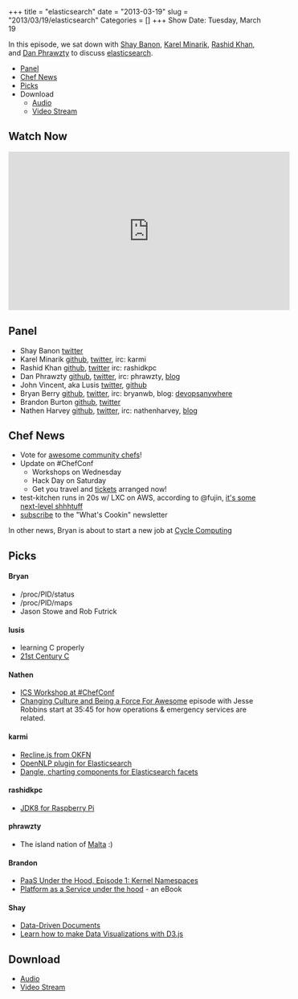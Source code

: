 +++
title = "elasticsearch"
date = "2013-03-19"
slug = "2013/03/19/elasticsearch"
Categories = []
+++
Show Date:  Tuesday, March 19

In this episode, we sat down with [Shay Banon](http://twitter.com/kimchy),
[Karel Minarik](https://twitter.com/karmiq),
[Rashid Khan](https://twitter.com/rashidkpc), and
[Dan Phrawzty](http://twitter.com/phrawtzy) to discuss [elasticsearch](http://www.elasticsearch.org/).


* [Panel](http://foodfightshow.org/2013/03/elasticsearch.html#panel)
* [Chef News](http://foodfightshow.org/2013/03/elasticsearch.html#news)
* [Picks](http://foodfightshow.org/2013/03/elasticsearch.html#picks)
* Download
  * [Audio](http://traffic.libsyn.com/foodfight/Food-Fight-Show-46-elasticsearch.mp3)
  * [Video Stream](http://www.youtube.com/watch?v=dBWlXdmjjzY)


## Watch Now

<iframe width="560" height="315" src="http://www.youtube.com/embed/dBWlXdmjjzY" frameborder="0" allowfullscreen></iframe>

<!-- more --> 

Panel<a name="panel"></a>
-----
* Shay Banon [twitter](https://twitter.com/kimchy)
* Karel Minarik [github](https://github.com/karmi), [twitter](https://twitter.com/karmiq), irc: karmi
* Rashid Khan [github](https://github.com/rashidkpc), [twitter](https://twitter.com/rashidkpc) irc: rashidkpc
* Dan Phrawzty [github](https://github.com/phrawzty), [twitter](https://twitter.com/phrawzty), irc: phrawzty, [blog](http://www.dark.ca/)
* John Vincent, aka Lusis [twitter](https://twitter.com/#!/lusis), [github](https://github.com/lusis)
* Bryan Berry [github](http://github.com/bryanwb), [twitter](http://twitter.com/bryanwb), irc: bryanwb, blog: [devopsanywhere](http://devopsanywhere.blogspot.com)
* Brandon Burton [github](http://github.com/solarce), [twitter](https://twitter.com/solarce)
* Nathen Harvey [github](http://github.com/nathenharvey), [twitter](http://twitter.com/nathenharvey), irc: nathenharvey, [blog](http://nathenharvey.com)

Chef News<a name="news"></a>
---------
* Vote for [awesome community chefs](http://info.opscode.com/awesome-chefs)!
* Update on #ChefConf
  * Workshops on Wednesday
  * Hack Day on Saturday
  * Get you travel and [tickets](https://chefconf2013.busyconf.com/bookings/new) arranged now!
* test-kitchen runs in 20s w/ LXC on AWS, according to @fujin, [it's some next-level shhhtuff](https://twitter.com/fujin_/status/311311580518285312)
* [subscribe](http://bit.ly/ffsmail) to the "What's Cookin" newsletter

In other news, Bryan is about to start a new job at [Cycle Computing](http://cyclecomputing.com)

Picks<a name="picks"></a>
-----

#### Bryan
* /proc/PID/status
* /proc/PID/maps
* Jason Stowe and Rob Futrick

#### lusis
* learning C properly
* [21st Century C](http://www.amazon.com/21st-Century-Tips-New-School/dp/1449327141)

#### Nathen

* [ICS Workshop at #ChefConf](http://www.opscode.com/blog/2013/03/22/ics-workshop/)
* [Changing Culture and Being a Force For Awesome](http://foodfightshow.org/2012/07/changing-culture-and-being-a-force-for-awesome.html) episode with Jesse Robbins start at 35:45 for how operations & emergency services are related.

#### karmi

* [Recline.js from OKFN](http://okfnlabs.org/recline/demos/)
* [OpenNLP plugin for Elasticsearch](https://github.com/spinscale/elasticsearch-opennlp-plugin)
* [Dangle, charting components for Elasticsearch facets](http://www.fullscale.co/dangle/)

#### rashidkpc
* [JDK8 for Raspberry Pi](http://jdk8.java.net/fxarmpreview/javafx-arm-developer-preview.html)

#### phrawzty

* The island nation of [Malta](https://en.wikipedia.org/wiki/Malta) :)

#### Brandon
* [PaaS Under the Hood, Episode 1: Kernel Namespaces](http://gun.io/blog/PaaS-under-the-hood-episode-1-kernel-namespaces/)
* [Platform as a Service under the hood](http://www.dotcloud.com/ebook.html) - an eBook

#### Shay
* [Data-Driven Documents](http://d3js.org/)
* [Learn how to make Data Visualizations with D3.js](http://www.dashingd3js.com/)

Download
--------
  * [Audio](http://traffic.libsyn.com/foodfight/Food-Fight-Show-46-elasticsearch.mp3)
  * [Video Stream](http://www.youtube.com/watch?v=dBWlXdmjjzY)

